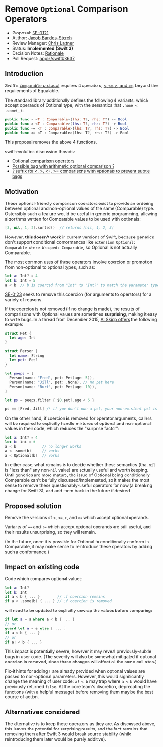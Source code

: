 # Remove `Optional` Comparison Operators

* Proposal: [SE-0121](0121-remove-optional-comparison-operators.md)
* Author: [Jacob Bandes-Storch](https://github.com/jtbandes)
* Review Manager: [Chris Lattner](http://github.com/lattner)
* Status: **Implemented (Swift 3)**
* Decision Notes: [Rationale](https://lists.swift.org/pipermail/swift-evolution-announce/2016-July/000245.html)
* Pull Request: [apple/swift#3637](https://github.com/apple/swift/pull/3637)

## Introduction

Swift's [`Comparable` protocol](https://developer.apple.com/reference/swift/comparable) requires 4 operators, [`<`, `<=`, `>`, and `>=`](https://github.com/apple/swift/blob/master/stdlib/public/core/Policy.swift#L729-L763), beyond the requirements of Equatable.

The standard library [additionally defines](https://github.com/apple/swift/blob/2a545eaa1bfd7d058ef491135cca270bc8e4be5f/stdlib/public/core/Optional.swift#L383-L419) the following 4 variants, which accept operands of Optional type, with the semantics that `.none < .some(_)`:

```swift
public func < <T : Comparable>(lhs: T?, rhs: T?) -> Bool
public func > <T : Comparable>(lhs: T?, rhs: T?) -> Bool
public func <= <T : Comparable>(lhs: T?, rhs: T?) -> Bool
public func >= <T : Comparable>(lhs: T?, rhs: T?) -> Bool
```

This proposal removes the above 4 functions.

swift-evolution discussion threads:
- [Optional comparison operators](https://lists.swift.org/pipermail/swift-evolution/Week-of-Mon-20160711/024121.html)
- [Possible bug with arithmetic optional comparison ?](https://lists.swift.org/pipermail/swift-dev/Week-of-Mon-20160523/002095.html)
- [? suffix for <, >, <=, >= comparisons with optionals to prevent subtle bugs](https://lists.swift.org/pipermail/swift-evolution/Week-of-Mon-20151207/001264.html)

## Motivation

These optional-friendly comparison operators exist to provide an ordering between optional and non-optional values of the same (Comparable) type. Ostensibly such a feature would be useful in generic programming, allowing algorithms written for Comparable values to be used with optionals:

```swift
[3, nil, 1, 2].sorted()  // returns [nil, 1, 2, 3]
```

However, **this doesn't work** in current versions of Swift, because generics don't support conditional conformances like `extension Optional: Comparable where Wrapped: Comparable`, so Optional is not actually Comparable.

The most common uses of these operators involve coercion or promotion from non-optional to optional types, such as:

```swift
let a: Int? = 4
let b: Int = 5
a < b  // b is coerced from "Int" to "Int?" to match the parameter type.
```

[SE-0123](0123-disallow-value-to-optional-coercion-in-operator-arguments.md) seeks to remove this coercion (for arguments to operators) for a variety of reasons.

If the coercion is not removed (if no change is made), the results of comparisons with Optional values are sometimes **surprising**, making it easy to write bugs. In a thread from December 2015, [Al Skipp offers](https://lists.swift.org/pipermail/swift-evolution/Week-of-Mon-20151207/001267.html) the following example:

```swift
struct Pet {
  let age: Int
}

struct Person {
  let name: String
  let pet: Pet?
}

let peeps = [
  Person(name: "Fred", pet: Pet(age: 5)),
  Person(name: "Jill", pet: .None), // no pet here
  Person(name: "Burt", pet: Pet(age: 10)),
]

let ps = peeps.filter { $0.pet?.age < 6 }

ps == [Fred, Jill] // if you don’t own a pet, your non-existent pet is considered to be younger than any actual pet  🐶
```

On the other hand, if coercion **is** removed for operator arguments, callers will be required to explicitly handle mixtures of optional and non-optional values in their code, which reduces the "surprise factor":

```swift
let a: Int? = 4
let b: Int = 5
a < b            // no longer works
a < .some(b)     // works
a < Optional(b)  // works
```

In either case, what remains is to decide whether these semantics (that `nil` is "less than" any non-`nil` value) are actually useful and worth keeping. Until generics are more mature, the issue of Optional being conditionally Comparable can't be fully discussed/implemented, so it makes the most sense to remove these questionably-useful operators for now (a breaking change for Swift 3), and add them back in the future if desired.

## Proposed solution

Remove the versions of `<`, `<=`, `>`, and `>=` which accept optional operands.

Variants of `==` and `!=` which accept optional operands are still useful, and their results unsurprising, so they will remain.

(In the future, once it is possible for Optional to conditionally conform to Comparable, it may make sense to reintroduce these operators by adding such a conformance.)

## Impact on existing code

Code which compares optional values:

```swift
let a: Int?
let b: Int
if a < b { ... }        // if coercion remains
if a < .some(b) { ... } // if coercion is removed
```

will need to be updated to explicitly unwrap the values before comparing:

```swift
if let a = a where a < b { ... }
// or
guard let a = a else { ... }
if a < b { ... }
// or
if a! < b { ... }
```
    
This impact is potentially severe, however it may reveal previously-subtle bugs in user code. (The severity will also be somewhat mitigated if optional coercion is removed, since those changes will affect all the same call sites.)

Fix-it hints for adding `!` are already provided when optional values are passed to non-optional parameters. However, this would significantly change the meaning of user code: `a! < b` may trap where `a < b` would have previously returned `false`. At the core team's discretion, deprecating the functions (with a helpful message) before removing them may be the best course of action.

## Alternatives considered

The alternative is to keep these operators as they are. As discussed above, this leaves the potential for surprising results, and the fact remains that removing them after Swift 3 would break source stability (while reintroducing them later would be purely additive).
